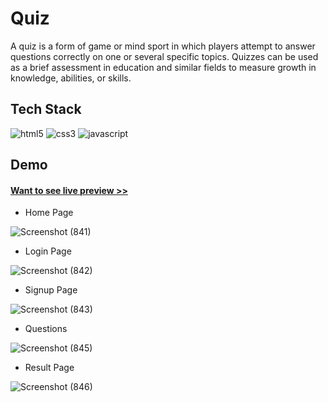 
# Quiz

A quiz is a form of game or mind sport in which players attempt to answer questions correctly on one or several specific topics. Quizzes can be used as a brief assessment in education and similar fields to measure growth in knowledge, abilities, or skills.


## Tech Stack
<p align="left">
    <img src="https://img.shields.io/badge/HTML5-E34F26?style=for-the-badge&logo=html5&logoColor=white" alt="html5" />
    <img src="https://img.shields.io/badge/CSS3-1572B6?style=for-the-badge&logo=css3&logoColor=white" alt="css3" />
    <img src="https://img.shields.io/badge/JavaScript-323330?style=for-the-badge&logo=javascript&logoColor=F7DF1E" alt="javascript" />
</p>

## Demo

#### <a href="https://quiz-coral-six.vercel.app/">Want to see live preview >></a>

- Home Page

![Screenshot (841)](https://user-images.githubusercontent.com/103197193/219922307-a13ab4df-380d-47b4-b9ee-3ebc7633636a.png)
- Login Page

![Screenshot (842)](https://user-images.githubusercontent.com/103197193/219922309-21bc0590-60a0-4912-a3f2-313c5e1773cc.png)
- Signup Page

![Screenshot (843)](https://user-images.githubusercontent.com/103197193/219922310-bb75ac93-70a7-41c7-8cd4-d485a345fc32.png)
- Questions

![Screenshot (845)](https://user-images.githubusercontent.com/103197193/219922356-8b0f8555-78a5-416d-bc39-04fdb0b8c93d.png)
- Result Page

![Screenshot (846)](https://user-images.githubusercontent.com/103197193/219922360-5b598a29-5f17-4e76-b02c-6a378491419a.png)

